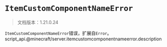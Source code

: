 # `ItemCustomComponentNameError`

> 文档版本：1.21.0.24

`ItemCustomComponentNameError`错误，扩展自`Error`。script_api.@minecraft/server.itemcustomcomponentnameerror.description
